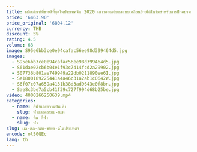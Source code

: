 ```yaml
---
title: ผลิตภัณฑ์ที่ขายดีที่สุดในประเทศจีน 2020 เสาวอลเลย์บอลแบบเคลื่อนย้ายได้ในร่มสําหรับการฝึกอบรม
price: '6463.90'
price_original: '6804.12'
currency: THB
discount: 5%
rating: 4.5
volume: 63
image: S95e6bb3ce0e94cafac56ee98d399464d5.jpg
images:
  - S95e6bb3ce0e94cafac56ee98d399464d5.jpg
  - S61dae02cb6b04e1f93c7414fcd2a29902.jpg
  - S07736b801ae749949a22db0211890ee6I.jpg
  - Se1800189225441a4a46c31a2ab1c0642W.jpg
  - S6f07c07a659a4131b38d3ad9643e0f8bn.jpg
  - Sae8c3be7a5cb41f39c727f994d68b25be.jpg
video: 4000266250639.mp4
categories:
  - name: กีฬาและความบันเทิง
    slug: ฬาและความบ-นเท
  - name: ทีม กีฬา
    slug: ฬา
slug: ผล-ตภ-ณฑ-ขายด-ดในประเทศจ
encode: olS0QEc
lang: th
---
```

  